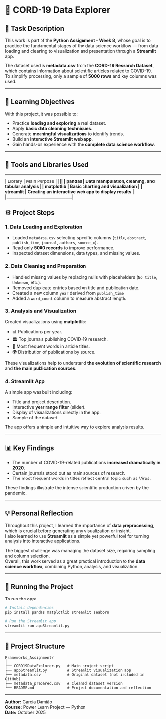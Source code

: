 # 🧬 CORD-19 Data Explorer

## 📖 Task Description
This work is part of the **Python Assignment - Week 8**, whose goal is to practice the fundamental stages of the data science workflow — from data loading and cleaning to visualization and presentation through a **Streamlit** app.

The dataset used is **metadata.csv** from the **CORD-19 Research Dataset**, which contains information about scientific articles related to COVID-19.  
To simplify processing, only a sample of **5000 rows** and key columns was used.

---

## 🎯 Learning Objectives
With this project, it was possible to:

- Practice **loading and exploring** a real dataset.  
- Apply **basic data cleaning techniques**.  
- Generate **meaningful visualizations** to identify trends.  
- Build an **interactive Streamlit web app**.  
- Gain hands-on experience with the **complete data science workflow**.

---

## 🧰 Tools and Libraries Used
 _____________________________________________________________________
| Library        |                 Main Purpose                       |
|________________|____________________________________________________|
| **pandas**     | Data manipulation, cleaning, and tabular analysis  |
| **matplotlib** | Basic charting and visualization                   |
| **streamlit**  | Creating an interactive web app to display results |
|_____________________________________________________________________| 

## ⚙️ Project Steps

### 1. Data Loading and Exploration
- Loaded `metadata.csv` selecting specific columns (`title`, `abstract`, `publish_time`, `journal`, `authors`, `source_x`).
- Read only **5000 records** to improve performance.
- Inspected dataset dimensions, data types, and missing values.

### 2. Data Cleaning and Preparation
- Handled missing values by replacing nulls with placeholders (`No title`, `Unknown`, etc.).
- Removed duplicate entries based on title and publication date.
- Created a new column `year` derived from `publish_time`.
- Added a `word_count` column to measure abstract length.

### 3. Analysis and Visualization
Created visualizations using **matplotlib**:
- 📊 Publications per year.
- 🏛️ Top journals publishing COVID-19 research.
- 📝 Most frequent words in article titles.
- 🌍 Distribution of publications by source.

These visualizations help to understand **the evolution of scientific research** and **the main publication sources**.

### 4. Streamlit App
A simple app was built including:
- Title and project description.  
- Interactive **year range filter** (slider).  
- Display of visualizations directly in the app.  
- Sample of the dataset.  

The app offers a simple and intuitive way to explore analysis results.

---

## 📊 Key Findings
- The number of COVID-19-related publications **increased dramatically in 2020**.  
- Certain journals stood out as main sources of research.  
- The most frequent words in titles reflect central topic such as *Virus*.  

These findings illustrate the intense scientific production driven by the pandemic.

---

## 💡 Personal Reflection
Throughout this project, I learned the importance of **data preprocessing**, which is crucial before generating any visualization or insight.  
I also learned to use **Streamlit** as a simple yet powerful tool for turning analysis into interactive applications.  

The biggest challenge was managing the dataset size, requiring sampling and column selection.  
Overall, this work served as a great practical introduction to the **data science workflow**, combining Python, analysis, and visualization.

---

## 🚀 Running the Project
To run the app:

```bash
# Install dependencies
pip install pandas matplotlib streamlit seaborn

# Run the Streamlit app
streamlit run appStreamlit.py
```

---

## 📁 Project Structure
```
Frameworks_Assignment/
│
├── CORD19DataExplorer.py   # Main project script
├── appStreamlit.py         # Streamlit visualization app
├── metadata.csv            # Original dataset (not included in GitHub)
├── metadata_prepared.csv   # Cleaned dataset version
└── README.md               # Project documentation and reflection
```

---

**Author:** Garcia Damião  
**Course:** Power Learn Project — Python  
**Date:** October 2025  
